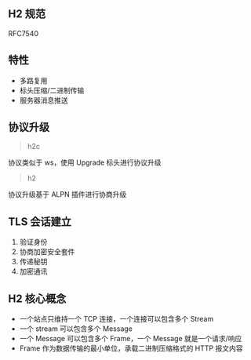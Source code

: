 ## H2 规范

RFC7540

## 特性

- 多路复用
- 标头压缩/二进制传输
- 服务器消息推送

## 协议升级

> h2c

协议类似于 ws，使用 Upgrade 标头进行协议升级

> h2

协议升级基于 ALPN 插件进行协商升级

## TLS 会话建立

1. 验证身份
2. 协商加密安全套件
3. 传递秘钥
4. 加密通讯

## H2 核心概念

- 一个站点只维持一个 TCP 连接，一个连接可以包含多个 Stream
- 一个 stream 可以包含多个 Message
- 一个 Message 可以包含多个 Frame，一个 Message 就是一个请求/响应
- Frame 作为数据传输的最小单位，承载二进制压缩格式的 HTTP 报文内容

